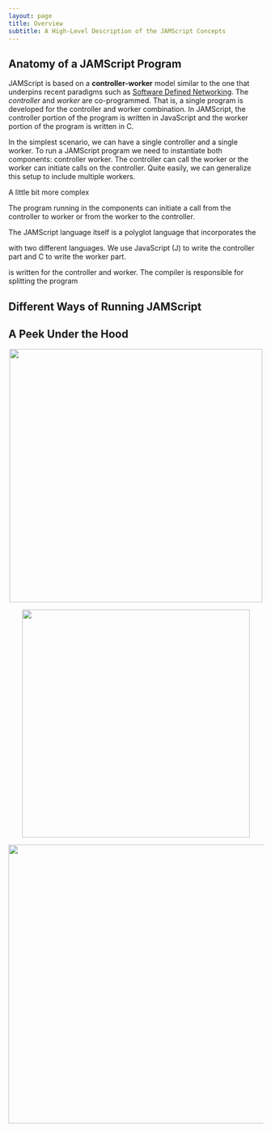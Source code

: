 ```yaml
---
layout: page
title: Overview
subtitle: A High-Level Description of the JAMScript Concepts
---
```


## Anatomy of a JAMScript Program

JAMScript is based on a **controller-worker** model similar to the one that
underpins recent paradigms such as [Software Defined
Networking](https://en.wikipedia.org/wiki/Software-defined_networking). The
*controller* and *worker* are co-programmed. That is, a single program is
developed for the controller and worker combination. In JAMScript, the
controller portion of the program is written in JavaScript and the worker
portion of the program is written in C.

In the simplest scenario, we can have a single controller and a single worker.
To run a JAMScript program we need to instantiate both components: controller
worker. The controller can call the worker or the worker can initiate calls on
the controller. Quite easily, we can generalize this setup to include multiple
workers.


A little bit more complex




The program
running in the components can initiate a call from the controller to worker
or from the worker to the controller.






The JAMScript language itself is a polyglot
language that incorporates the


  with two different languages. We use JavaScript (J) to write
the controller part and C to write the worker part.

is written for the controller and
worker. The compiler is responsible for splitting the program


## Different Ways of Running JAMScript


## A Peek Under the Hood



<p align="center">
<img src="{{ site.baseurl }}/images/lang/fig1.jpeg" width="500" />
</p>


<p align="center">
<img src="{{ site.baseurl }}/images/lang/fig2.jpeg" width="450" />
</p>



<p align="center">
<img src="{{ site.baseurl }}/images/lang/fig3.jpeg" width="550" />
</p>

##
